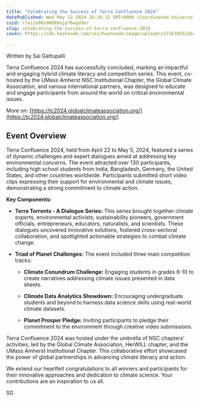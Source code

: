 ```yaml
---
title: "Celebrating the Success of Terra Confluence 2024"
datePublished: Wed May 22 2024 16:34:31 GMT+0000 (Coordinated Universal Time)
cuid: clwi1o08v00060ajp76wga9er
slug: celebrating-the-success-of-terra-confluence-2024
cover: https://cdn.hashnode.com/res/hashnode/image/upload/v1716395522649/88d5973f-d216-4569-8450-1619200b376e.jpeg

---
```


Written by Sai Gattupalli

Terra Confluence 2024 has successfully concluded, marking an impactful and engaging hybrid climate literacy and competition series. This event, co-hosted by the UMass Amherst NSC Institutional Chapter, the Global Climate Association, and various international partners, was designed to educate and engage participants from around the world on critical environmental issues.

More on: [https://tc2024.globalclimateassociation.org/](https://tc2024.globalclimateassociation.org/)

## Event Overview

Terra Confluence 2024, held from April 22 to May 5, 2024, featured a series of dynamic challenges and expert dialogues aimed at addressing key environmental concerns. The event attracted over 130 participants, including high school students from India, Bangladesh, Germany, the United States, and other countries worldwide. Participants submitted short video clips expressing their support for environmental and climate issues, demonstrating a strong commitment to climate action.

**Key Components:**

* **Terra Torrents - A Dialogue Series:** This series brought together climate experts, environmental activists, sustainability pioneers, government officials, entrepreneurs, educators, naturalists, and scientists. These dialogues uncovered innovative solutions, fostered cross-sectoral collaboration, and spotlighted actionable strategies to combat climate change.
    
* **Triad of Planet Challenges:** The event included three main competition tracks:
    
    * **Climate Conundrum Challenge:** Engaging students in grades 6-10 to create narratives addressing climate issues presented in data sheets.
        
    * **Climate Data Analytics Showdown:** Encouraging undergraduate students and beyond to harness data science skills using real-world climate datasets.
        
    * **Planet Prosper Pledge:** Inviting participants to pledge their commitment to the environment through creative video submissions.
        

Terra Confluence 2024 was hosted under the umbrella of NSC chapters' activities, led by the Global Climate Association, HerWILL chapter, and the UMass Amherst Institutional Chapter. This collaborative effort showcased the power of global partnerships in advancing climate literacy and action.

We extend our heartfelt congratulations to all winners and participants for their innovative approaches and dedication to climate science. Your contributions are an inspiration to us all.

SG